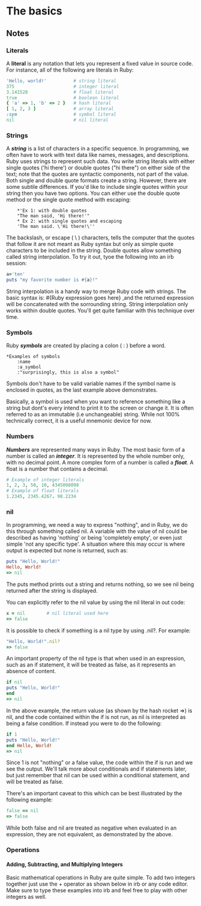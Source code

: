 # The basics 
## Notes

### Literals
A **literal** is any notation that lets you represent a fixed value in source code. For instance, all of the following are literals in Ruby:
```Ruby
'Hello, world!'          # string literal
375                      # integer literal
3.141528                 # float literal
true                     # boolean literal
{ 'a' => 1, 'b' => 2 }   # hash literal
[ 1, 2, 3 ]              # array literal
:sym                     # symbol literal
nil                      # nil literal
```


### Strings
A **_string_** is a list of characters in a specific sequence. In programming, we often have to work with text data like names, messages, and descriptions. Ruby uses strings to represent such data. You write string literals with either single quotes ('hi there') or double quotes ("hi there") on either side of the text; note that the quotes are syntactic components, not part of the value. Both single and double quote formats create a string. However, there are some subtile differences.
If you'd like to include single quotes within your string then you have two options. You can either use the double quote method or the single quote method with escaping: 

		*'Ex 1: with double quotes
		"The man said, 'Hi there!'"
		* Ex 2: with single quotes and escaping
		'The man said. \'Hi there!\''

The backslash, or escape ( \ ) characters, tells the computer that the quotes that follow it are not meant as Ruby syntax but only as simple quote characters to be included in the string.
Double quotes allow something called string interpolation. To try it out, tyoe the following into an irb session:
```Ruby
a='ten'
puts "my favorite number is #{a}!"
```


String interpolation is a handy way to merge Ruby code with strings. The basic syntax is: #{Ruby expression goes here} ,and the returned expression will be concatenated with the sorrounding string. String interpolation only works within double quotes. You'll get quite familiar with this technique over time.

### Symbols
Ruby **_symbols_** are created by placing a colon ( : ) before a word.

	*Examples of symbols
		:name
		:a_symbol
		:"surprisingly, this is also a symbol"

Symbols don't have to be valid variable names if the symbol name is enclosed in quotes, as the last example above demonstrates.
	
Basically, a symbol is used when you want to reference something like a string but dont's every intend to print it to the screen or change it. It is often referred to as an immutable (i.e unchangeable) string. While not 100% technically correct, it is a useful mnemonic device for now.

### Numbers
**_Numbers_** are represented many ways in Ruby. The most basic form of a number is called an **_integer_**. It is represented by the whole number only, with no decimal point. A more complex form of a number is called a **_float_**. A float is a number that contains a decimal.
```Ruby
# Example of integer literals
1, 2, 3, 50, 10, 4345098098
# Example of float literals
1.2345, 2345.4267. 98.2234
```

### nil
In programming, we need a way to express "nothing", and in Ruby, we do this through something called nil. A variable with the value of nil could be described as having 'nothing' or being 'completely empty', or even just simple 'not any specific type'. A situation where this may occur is where output is expected but none is returned, such as:
```Ruby
puts "Hello, World!"
Hello, World!
=> nil
```
The puts method prints out a string and returns nothing, so we see nil being returned after the string is displayed.

You can explicitly refer to the nil value by using the nil literal in out code:
```Ruby
x = nil        # nil literal used here
=> false
```
It is possible to check if something is a nil type by using .nil?. For example:
```Ruby
"Hello, World!".nil?
=> false
```
An important property of the nil type is that when used in an expression, such as an if statement, it will be treated as false, as it represents an absence of content.
```Ruby
if nil 
puts "Hello, World!" 
end
=> nil
```
In the above example, the return valuse (as shown by the hash rocket =>) is nil, and the code contained within the if is not run, as nil is interpreted as being a false condition. If instead you were to do the following:
```Ruby
if 1 
puts "Hello, World!" 
end Hello, World! 
=> nil
```
Since 1 is not "nothing" or a false value, the code within the if is run and we see the output. We'll talk more about conditionals and if statements later, but just remember that nil can be used within a conditional statement, and will be treated as false.

There's an important caveat to this which can be best illustrated by the following example:
```Ruby
false == nil
=> false
```
While both false and nil are treated as negative when evaluated in an expression, they are not equivalent, as demonstrated by the above.

### Operations
#### Adding, Subtracting, and Multiplying Integers

Basic mathematical operations in Ruby are quite simple. To add two integers together just use the + operator as shown below in irb or any code editor. Make sure to type these examples into irb and feel free to play with other integers as well.

